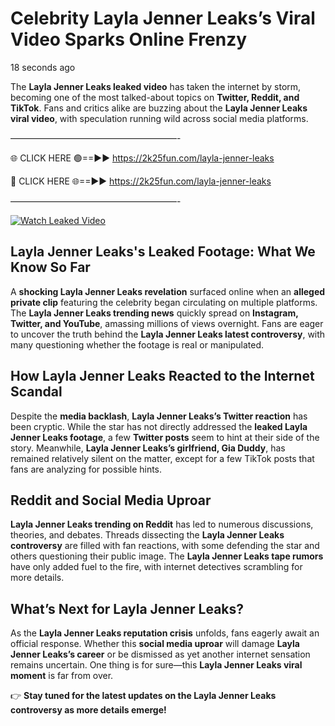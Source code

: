 # Celebrity Layla Jenner Leaks’s Viral Video Sparks Online Frenzy

18 seconds ago

The **Layla Jenner Leaks leaked video** has taken the internet by storm, becoming one of the most talked-about topics on **Twitter, Reddit, and TikTok**. Fans and critics alike are buzzing about the **Layla Jenner Leaks viral video**, with speculation running wild across social media platforms.

———————————————————-

🌐 CLICK HERE 🟢==►► https://2k25fun.com/layla-jenner-leaks

🔴 CLICK HERE 🌐==►► https://2k25fun.com/layla-jenner-leaks

———————————————————-

[![Watch Leaked Video](https://miro.medium.com/v2/resize:fit:828/format:webp/1*cilzJN44JGOrTw9NJCrNHA.gif "Watch Leaked Video")](https://2k25fun.com/layla-jenner-leaks)

## **Layla Jenner Leaks's Leaked Footage: What We Know So Far**  
A **shocking Layla Jenner Leaks revelation** surfaced online when an **alleged private clip** featuring the celebrity began circulating on multiple platforms. The **Layla Jenner Leaks trending news** quickly spread on **Instagram, Twitter, and YouTube**, amassing millions of views overnight. Fans are eager to uncover the truth behind the **Layla Jenner Leaks latest controversy**, with many questioning whether the footage is real or manipulated.  

## **How Layla Jenner Leaks Reacted to the Internet Scandal**  
Despite the **media backlash**, **Layla Jenner Leaks’s Twitter reaction** has been cryptic. While the star has not directly addressed the **leaked Layla Jenner Leaks footage**, a few **Twitter posts** seem to hint at their side of the story. Meanwhile, **Layla Jenner Leaks’s girlfriend, Gia Duddy**, has remained relatively silent on the matter, except for a few TikTok posts that fans are analyzing for possible hints.  

## **Reddit and Social Media Uproar**  
**Layla Jenner Leaks trending on Reddit** has led to numerous discussions, theories, and debates. Threads dissecting the **Layla Jenner Leaks controversy** are filled with fan reactions, with some defending the star and others questioning their public image. The **Layla Jenner Leaks tape rumors** have only added fuel to the fire, with internet detectives scrambling for more details.  

## **What’s Next for Layla Jenner Leaks?**  
As the **Layla Jenner Leaks reputation crisis** unfolds, fans eagerly await an official response. Whether this **social media uproar** will damage **Layla Jenner Leaks’s career** or be dismissed as yet another internet sensation remains uncertain. One thing is for sure—this **Layla Jenner Leaks viral moment** is far from over.  

👉 **Stay tuned for the latest updates on the Layla Jenner Leaks controversy as more details emerge!**  
